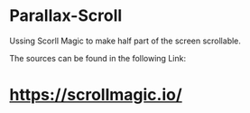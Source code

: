 # Parallax-Scroll

Ussing Scorll Magic to make half part of the screen scrollable.

The sources can be found in the following Link:
# https://scrollmagic.io/
